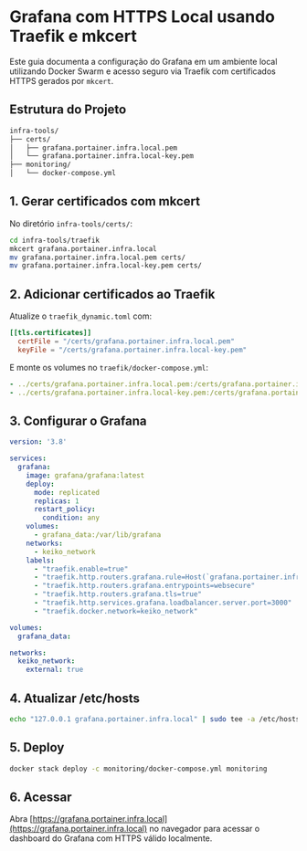 # Grafana com HTTPS Local usando Traefik e mkcert

Este guia documenta a configuração do Grafana em um ambiente local utilizando Docker Swarm e acesso seguro via Traefik com certificados HTTPS gerados por `mkcert`.

## Estrutura do Projeto

```bash
infra-tools/
├── certs/
│   ├── grafana.portainer.infra.local.pem
│   └── grafana.portainer.infra.local-key.pem
├── monitoring/
│   └── docker-compose.yml
```

## 1. Gerar certificados com mkcert

No diretório `infra-tools/certs/`:

```bash
cd infra-tools/traefik
mkcert grafana.portainer.infra.local
mv grafana.portainer.infra.local.pem certs/
mv grafana.portainer.infra.local-key.pem certs/
```

## 2. Adicionar certificados ao Traefik

Atualize o `traefik_dynamic.toml` com:

```toml
[[tls.certificates]]
  certFile = "/certs/grafana.portainer.infra.local.pem"
  keyFile = "/certs/grafana.portainer.infra.local-key.pem"
```

E monte os volumes no `traefik/docker-compose.yml`:

```yaml
- ../certs/grafana.portainer.infra.local.pem:/certs/grafana.portainer.infra.local.pem
- ../certs/grafana.portainer.infra.local-key.pem:/certs/grafana.portainer.infra.local-key.pem
```

## 3. Configurar o Grafana

```yaml
version: '3.8'

services:
  grafana:
    image: grafana/grafana:latest
    deploy:
      mode: replicated
      replicas: 1
      restart_policy:
        condition: any
    volumes:
      - grafana_data:/var/lib/grafana
    networks:
      - keiko_network
    labels:
      - "traefik.enable=true"
      - "traefik.http.routers.grafana.rule=Host(`grafana.portainer.infra.local`)"
      - "traefik.http.routers.grafana.entrypoints=websecure"
      - "traefik.http.routers.grafana.tls=true"
      - "traefik.http.services.grafana.loadbalancer.server.port=3000"
      - "traefik.docker.network=keiko_network"

volumes:
  grafana_data:

networks:
  keiko_network:
    external: true
```

## 4. Atualizar /etc/hosts

```bash
echo "127.0.0.1 grafana.portainer.infra.local" | sudo tee -a /etc/hosts
```

## 5. Deploy

```bash
docker stack deploy -c monitoring/docker-compose.yml monitoring
```

## 6. Acessar

Abra [https://grafana.portainer.infra.local](https://grafana.portainer.infra.local) no navegador para acessar o dashboard do Grafana com HTTPS válido localmente.
